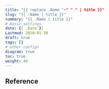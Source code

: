 ```yaml
---
title: "{{ replace .Name "-" " " | title }}"
slug: "{{ .Name | title }}"
summary: "{{ .Name | title }}"
# Basic settings
date: {{ .Date }}
Lastmod: 2020-01-30
draft: true
tags: []
# other configs
diagram: true
toc: true
weight: 40
---
```


## Reference
